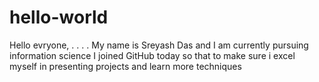 # hello-world
Hello evryone,
.
.
.
.
My name is Sreyash Das and I am currently pursuing information science
I joined GitHub today so that to make sure i excel myself in presenting projects and learn more techniques
